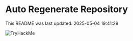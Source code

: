 # Auto Regenerate Repository

This README was last updated: 2025-05-04 19:41:29

 ![TryHackMe](https://tryhackme.com/badge/533634)